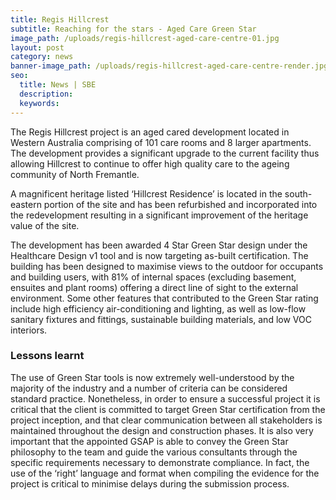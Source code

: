 ```yaml
---
title: Regis Hillcrest
subtitle: Reaching for the stars - Aged Care Green Star
image_path: /uploads/regis-hillcrest-aged-care-centre-01.jpg
layout: post
category: news
banner-image_path: /uploads/regis-hillcrest-aged-care-centre-render.jpg
seo:
  title: News | SBE
  description:
  keywords:
---
```



The Regis Hillcrest project is an aged cared development located in Western Australia comprising of 101 care rooms and 8 larger apartments. The development provides a significant upgrade to the current facility thus allowing Hillcrest to continue to offer high quality care to the ageing community of North Fremantle.

A magnificent heritage listed ‘Hillcrest Residence’ is located in the south-eastern portion of the site and has been refurbished and incorporated into the redevelopment resulting in a significant improvement of the heritage value of the site.

The development has been awarded 4 Star Green Star design under the Healthcare Design v1 tool and is now targeting as-built certification. The building has been designed to maximise views to the outdoor for occupants and building users, with 81% of internal spaces (excluding basement, ensuites and plant rooms) offering a direct line of sight to the external environment. Some other features that contributed to the Green Star rating include high efficiency air-conditioning and lighting, as well as low-flow sanitary fixtures and fittings, sustainable building materials, and low VOC interiors.

### Lessons learnt

The use of Green Star tools is now extremely well-understood by the majority of the industry and a number of criteria can be considered standard practice. Nonetheless, in order to ensure a successful project it is critical that the client is committed to target Green Star certification from the project inception, and that clear communication between all stakeholders is maintained throughout the design and construction phases. It is also very important that the appointed GSAP is able to convey the Green Star philosophy to the team and guide the various consultants through the specific requirements necessary to demonstrate compliance. In fact, the use of the ‘right’ language and format when compiling the evidence for the project is critical to minimise delays during the submission process.